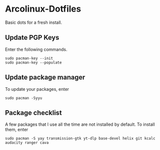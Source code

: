 # Arcolinux-Dotfiles

Basic dots for a fresh install.

## Update PGP Keys

Enter the following commands.

```
sudo pacman-key --init
sudo pacman-key --populate
```

## Update package manager

To update your packages, enter

```
sudo pacman -Syyu
```

## Package checklist

A few packages that I use all the time are not installed by default. To install them, enter

```
sudo pacman -S yay transmission-gtk yt-dlp base-devel helix git kcalc audacity ranger cava
```
